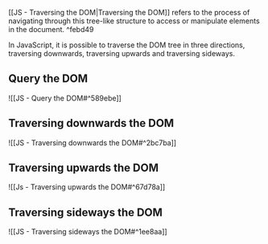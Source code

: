 
[[JS - Traversing the DOM|Traversing the DOM]] refers to the process of navigating through this tree-like structure to access or manipulate elements in the document. ^febd49

In JavaScript, it is possible to traverse the DOM tree in three directions, traversing downwards, traversing upwards and traversing sideways.

## Query the DOM

![[JS - Query the DOM#^589ebe]]

## Traversing downwards the DOM
![[JS - Traversing downwards the DOM#^2bc7ba]]

## Traversing upwards the DOM
![[Js - Traversing upwards the DOM#^67d78a]]

## Traversing sideways the DOM

![[JS - Traversing sideways the DOM#^1ee8aa]]